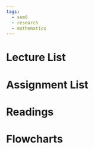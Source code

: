 ```yaml
---
tags:
  - sem6
  - research
  - mathematics
---
```


Lecture List
==
Assignment List
==

Readings
==

Flowcharts
==
